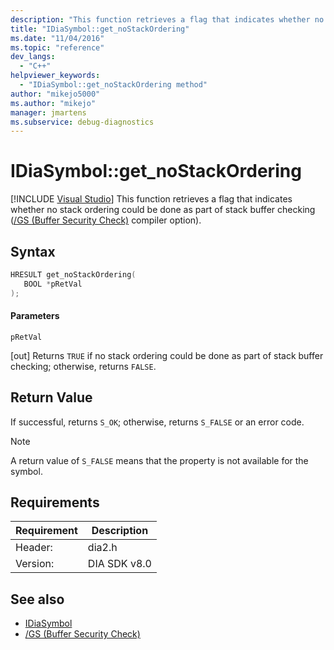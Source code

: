 ```yaml
---
description: "This function retrieves a flag that indicates whether no stack ordering could be done as part of stack buffer checking ([/GS (Buffer Security Check)](/cpp/build/reference/gs-buffer-security-check) compiler option)."
title: "IDiaSymbol::get_noStackOrdering"
ms.date: "11/04/2016"
ms.topic: "reference"
dev_langs:
  - "C++"
helpviewer_keywords:
  - "IDiaSymbol::get_noStackOrdering method"
author: "mikejo5000"
ms.author: "mikejo"
manager: jmartens
ms.subservice: debug-diagnostics
---
```

# IDiaSymbol::get_noStackOrdering

 [!INCLUDE [Visual Studio](~/includes/applies-to-version/vs-windows-only.md)]
This function retrieves a flag that indicates whether no stack ordering could be done as part of stack buffer checking ([/GS (Buffer Security Check)](/cpp/build/reference/gs-buffer-security-check) compiler option).

## Syntax

```C++
HRESULT get_noStackOrdering(
   BOOL *pRetVal
);
```

#### Parameters
 `pRetVal`

[out] Returns `TRUE` if no stack ordering could be done as part of stack buffer checking; otherwise, returns `FALSE`.

## Return Value
 If successful, returns `S_OK`; otherwise, returns `S_FALSE` or an error code.

> [!NOTE]
> A return value of `S_FALSE` means that the property is not available for the symbol.

## Requirements

|Requirement|Description|
|-----------------|-----------------|
|Header:|dia2.h|
|Version:|DIA SDK v8.0|

## See also
- [IDiaSymbol](../../debugger/debug-interface-access/idiasymbol.md)
- [/GS (Buffer Security Check)](/cpp/build/reference/gs-buffer-security-check)
